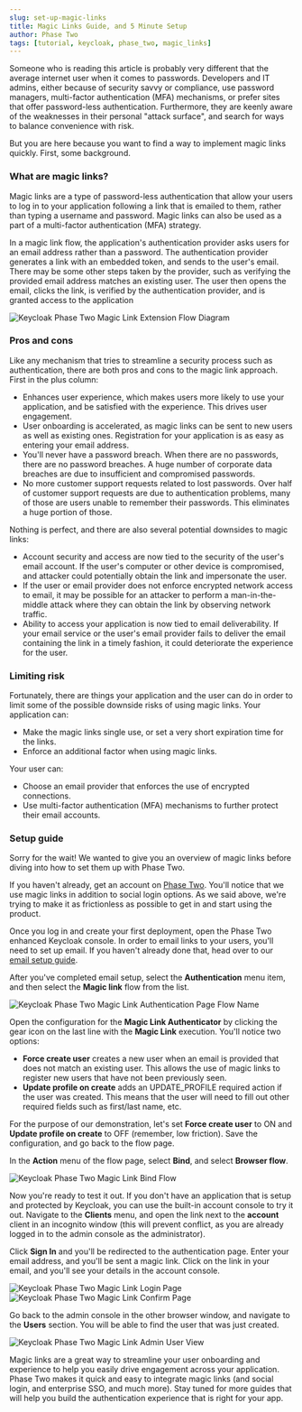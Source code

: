 ```yaml
---
slug: set-up-magic-links
title: Magic Links Guide, and 5 Minute Setup
author: Phase Two
tags: [tutorial, keycloak, phase_two, magic_links]
---
```


Someone who is reading this article is probably very different that the average internet user when it comes to passwords. Developers and IT admins, either because of security savvy or compliance, use password managers, multi-factor authentication (MFA) mechanisms, or prefer sites that offer password-less authentication. Furthermore, they are keenly aware of the weaknesses in their personal "attack surface", and search for ways to balance convenience with risk.

But you are here because you want to find a way to implement magic links quickly. First, some background.

### What are magic links?

Magic links are a type of password-less authentication that allow your users to log in to your application following a link that is emailed to them, rather than typing a username and password. Magic links can also be used as a part of a multi-factor authentication (MFA) strategy.

In a magic link flow, the application's authentication provider asks users for an email address rather than a password. The authentication provider generates a link with an embedded token, and sends to the user's email. There may be some other steps taken by the provider, such as verifying the provided email address matches an existing user. The user then opens the email, clicks the link, is verified by the authentication provider, and is granted access to the application

![Keycloak Phase Two Magic Link Extension Flow Diagram](/blog/2022-10-12-set-up-magic-links-flow.png)

### Pros and cons

Like any mechanism that tries to streamline a security process such as authentication, there are both pros and cons to the magic link approach. First in the plus column:

- Enhances user experience, which makes users more likely to use your application, and be satisfied with the experience. This drives user engagement.
- User onboarding is accelerated, as magic links can be sent to new users as well as existing ones. Registration for your application is as easy as entering your email address.
- You'll never have a password breach. When there are no passwords, there are no password breaches. A huge number of corporate data breaches are due to insufficient and compromised passwords.
- No more customer support requests related to lost passwords. Over half of customer support requests are due to authentication problems, many of those are users unable to remember their passwords. This eliminates a huge portion of those.

Nothing is perfect, and there are also several potential downsides to magic links:

- Account security and access are now tied to the security of the user's email account. If the user's computer or other device is compromised, and attacker could potentially obtain the link and impersonate the user.
- If the user or email provider does not enforce encrypted network access to email, it may be possible for an attacker to perform a man-in-the-middle attack where they can obtain the link by observing network traffic.
- Ability to access your application is now tied to email deliverability. If your email service or the user's email provider fails to deliver the email containing the link in a timely fashion, it could deteriorate the experience for the user.

### Limiting risk

Fortunately, there are things your application and the user can do in order to limit some of the possible downside risks of using magic links. Your application can:

- Make the magic links single use, or set a very short expiration time for the links.
- Enforce an additional factor when using magic links.

Your user can:

- Choose an email provider that enforces the use of encrypted connections.
- Use multi-factor authentication (MFA) mechanisms to further protect their email accounts.

### Setup guide

Sorry for the wait! We wanted to give you an overview of magic links before diving into how to set them up with Phase Two.

If you haven't already, get an account on [Phase Two](https://phasetwo.io/dashboard). You'll notice that we use magic links in addition to social login options. As we said above, we're trying to make it as frictionless as possible to get in and start using the product.

Once you log in and create your first deployment, open the Phase Two enhanced Keycloak console. In order to email links to your users, you'll need to set up email. If you haven't already done that, head over to our [email setup guide](/blog/2022-10-05-set-up-email.md).

After you've completed email setup, select the **Authentication** menu item, and then select the **Magic link** flow from the list.

![Keycloak Phase Two Magic Link Authentication Page Flow Name](/blog/2022-10-12-set-up-magic-links-magiclinkauth.png)

Open the configuration for the **Magic Link Authenticator** by clicking the gear icon on the last line with the **Magic Link** execution. You'll notice two options:

- **Force create user** creates a new user when an email is provided that does not match an existing user. This allows the use of magic links to register new users that have not been previously seen.
- **Update profile on create** adds an UPDATE_PROFILE required action if the user was created. This means that the user will need to fill out other required fields such as first/last name, etc.

For the purpose of our demonstration, let's set **Force create user** to ON and **Update profile on create** to OFF (remember, low friction). Save the configuration, and go back to the flow page.

In the **Action** menu of the flow page, select **Bind**, and select **Browser flow**.

![Keycloak Phase Two Magic Link Bind Flow](/blog/2022-10-12-set-up-magic-links-bind.png)

Now you're ready to test it out. If you don't have an application that is setup and protected by Keycloak, you can use the built-in account console to try it out. Navigate to the **Clients** menu, and open the link next to the **account** client in an incognito window (this will prevent conflict, as you are already logged in to the admin console as the administrator).

Click **Sign In** and you'll be redirected to the authentication page. Enter your email address, and you'll be sent a magic link. Click on the link in your email, and you'll see your details in the account console.

![Keycloak Phase Two Magic Link Login Page](/blog/2022-10-12-set-up-magic-links-login.png)
![Keycloak Phase Two Magic Link Confirm Page](/blog/2022-10-12-set-up-magic-links-confirm.png)

Go back to the admin console in the other browser window, and navigate to the **Users** section. You will be able to find the user that was just created.

![Keycloak Phase Two Magic Link Admin User View](/blog/2022-10-12-set-up-magic-links-admin-user.png)

Magic links are a great way to streamline your user onboarding and experience to help you easily drive engagement across your application. Phase Two makes it quick and easy to integrate magic links (and social login, and enterprise SSO, and much more). Stay tuned for more guides that will help you build the authentication experience that is right for your app.
